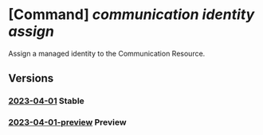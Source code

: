 # [Command] _communication identity assign_

Assign a managed identity to the Communication Resource.

## Versions

### [2023-04-01](/Resources/mgmt-plane/L3N1YnNjcmlwdGlvbnMve30vcmVzb3VyY2Vncm91cHMve30vcHJvdmlkZXJzL21pY3Jvc29mdC5jb21tdW5pY2F0aW9uL2NvbW11bmljYXRpb25zZXJ2aWNlcy97fQ==/2023-04-01.xml) **Stable**

<!-- mgmt-plane /subscriptions/{}/resourcegroups/{}/providers/microsoft.communication/communicationservices/{} 2023-04-01 identity -->

### [2023-04-01-preview](/Resources/mgmt-plane/L3N1YnNjcmlwdGlvbnMve30vcmVzb3VyY2Vncm91cHMve30vcHJvdmlkZXJzL21pY3Jvc29mdC5jb21tdW5pY2F0aW9uL2NvbW11bmljYXRpb25zZXJ2aWNlcy97fQ==/2023-04-01-preview.xml) **Preview**

<!-- mgmt-plane /subscriptions/{}/resourcegroups/{}/providers/microsoft.communication/communicationservices/{} 2023-04-01-preview identity -->
